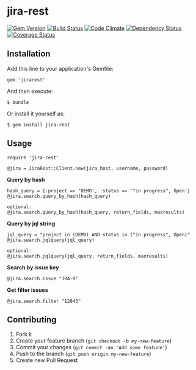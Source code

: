 jira-rest
=========

[![Gem Version](https://badge.fury.io/rb/jira-rest.png)](http://badge.fury.io/rb/jira-rest) [![Build Status](https://travis-ci.org/macwadu/jira-rest.png?branch=master)](https://travis-ci.org/macwadu/jira-rest) [![Code Climate](https://codeclimate.com/github/macwadu/jira-rest.png)](https://codeclimate.com/github/macwadu/jira-rest) [![Dependency Status](https://gemnasium.com/macwadu/jira-rest.png)](https://gemnasium.com/macwadu/jira-rest.png) [![Coverage Status](https://coveralls.io/repos/macwadu/jira-rest/badge.png)](https://coveralls.io/r/macwadu/jira-rest)

Installation
------------

Add this line to your application's Gemfile:

```
gem 'jirarest'
```

And then execute:

```
$ bundle
```

Or install it yourself as:

```
$ gem install jira-rest
```

Usage
-----

```
require 'jira-rest'

@jira = JiraRest::Client.new(jira_host, username, password)
```

**Query by hash**

```
hash_query = {:project => 'DEMO', :status => '"in progress", Open'}
@jira.search.query_by_hash(hash_query)

optional:
@jira.search.query_by_hash(hash_query, return_fields, maxresults)
```

**Query by jql string**

```
jql_query = "project in (DEMO) AND status in ("in progress", Open)"
@jira.search.jqlquery(jql_query)

optional:
@jira.search.jqlquery(jql_query, return_fields, maxresults)
```

**Search by issue key**

```
@jira.search.issue "JRA-9"
```

**Get filter issues**

```
@jira.search.filter "12843"
```

Contributing
------------

1. Fork it
2. Create your feature branch (`git checkout -b my-new-feature`)
3. Commit your changes (`git commit -am 'Add some feature'`)
4. Push to the branch (`git push origin my-new-feature`)
5. Create new Pull Request
